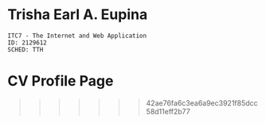 
# Trisha Earl A. Eupina
    ITC7 - The Internet and Web Application
    ID: 2129612
    SCHED: TTH 
    
# CV Profile Page
>>>>>>> 42ae76fa6c3ea6a9ec3921f85dcc58d11eff2b77
